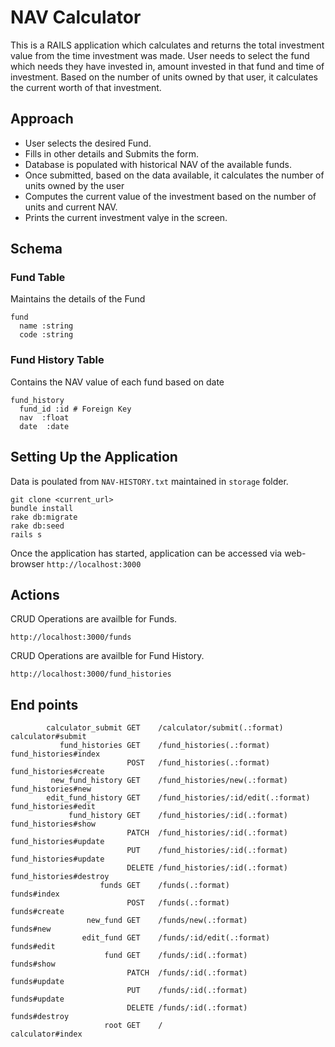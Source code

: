 # NAV Calculator

This is a RAILS application which calculates and returns the total investment value from the time investment was made. User needs to select the fund which needs they have invested in, amount invested in that fund and time of investment. Based on the number of units owned by that user, it calculates the current worth of that investment.

## Approach

* User selects the desired Fund.
* Fills in other details and Submits the form.
* Database is populated with historical NAV of the available funds.
* Once submitted, based on the data available, it calculates the number of units owned by the user
* Computes the current value of the investment based on the number of units and current NAV.
* Prints the current investment valye in the screen.

## Schema

### Fund Table

Maintains the details of the Fund

```
fund
  name :string
  code :string  
```

### Fund History Table

Contains the NAV value of each fund based on date

```
fund_history
  fund_id :id # Foreign Key
  nav  :float  
  date  :date   
```

## Setting Up the Application

Data is poulated from `NAV-HISTORY.txt` maintained in `storage` folder.

```
git clone <current_url>
bundle install
rake db:migrate
rake db:seed
rails s

```

Once the application has started, application can be accessed via web-browser `http://localhost:3000`

## Actions

CRUD Operations are availble for Funds.

```
http://localhost:3000/funds
```

CRUD Operations are availble for Fund History.
```
http://localhost:3000/fund_histories
```

## End points

```
        calculator_submit GET    /calculator/submit(.:format)                                                             calculator#submit
           fund_histories GET    /fund_histories(.:format)                                                                fund_histories#index
                          POST   /fund_histories(.:format)                                                                fund_histories#create
         new_fund_history GET    /fund_histories/new(.:format)                                                            fund_histories#new
        edit_fund_history GET    /fund_histories/:id/edit(.:format)                                                       fund_histories#edit
             fund_history GET    /fund_histories/:id(.:format)                                                            fund_histories#show
                          PATCH  /fund_histories/:id(.:format)                                                            fund_histories#update
                          PUT    /fund_histories/:id(.:format)                                                            fund_histories#update
                          DELETE /fund_histories/:id(.:format)                                                            fund_histories#destroy
                    funds GET    /funds(.:format)                                                                         funds#index
                          POST   /funds(.:format)                                                                         funds#create
                 new_fund GET    /funds/new(.:format)                                                                     funds#new
                edit_fund GET    /funds/:id/edit(.:format)                                                                funds#edit
                     fund GET    /funds/:id(.:format)                                                                     funds#show
                          PATCH  /funds/:id(.:format)                                                                     funds#update
                          PUT    /funds/:id(.:format)                                                                     funds#update
                          DELETE /funds/:id(.:format)                                                                     funds#destroy
                     root GET    /                                                                                        calculator#index
```
